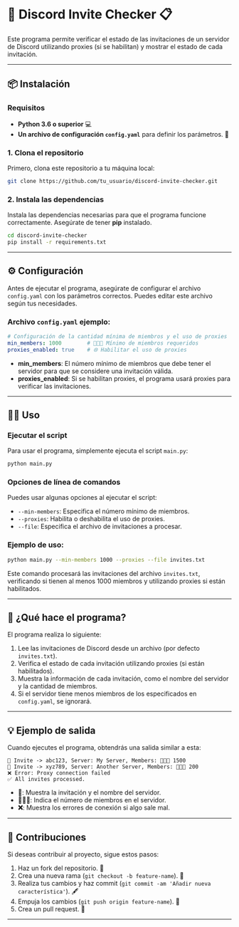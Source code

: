 # 🚀 Discord Invite Checker 📋

Este programa permite verificar el estado de las invitaciones de un servidor de Discord utilizando proxies (si se habilitan) y mostrar el estado de cada invitación.

---

## 📦 Instalación

### Requisitos

- **Python 3.6 o superior** 💻
- **Un archivo de configuración `config.yaml`** para definir los parámetros. 📄

### 1. Clona el repositorio

Primero, clona este repositorio a tu máquina local:

```bash
git clone https://github.com/tu_usuario/discord-invite-checker.git
```

### 2. Instala las dependencias

Instala las dependencias necesarias para que el programa funcione correctamente. Asegúrate de tener **pip** instalado.

```bash
cd discord-invite-checker
pip install -r requirements.txt
```

---

## ⚙️ Configuración

Antes de ejecutar el programa, asegúrate de configurar el archivo `config.yaml` con los parámetros correctos. Puedes editar este archivo según tus necesidades.

### **Archivo `config.yaml`** ejemplo:

```yaml
# Configuración de la cantidad mínima de miembros y el uso de proxies
min_members: 1000        # 🧑‍🤝‍🧑 Mínimo de miembros requeridos
proxies_enabled: true    # 🌐 Habilitar el uso de proxies
```

- **min_members**: El número mínimo de miembros que debe tener el servidor para que se considere una invitación válida.
- **proxies_enabled**: Si se habilitan proxies, el programa usará proxies para verificar las invitaciones.

---

## 🏃‍♂️ Uso

### Ejecutar el script

Para usar el programa, simplemente ejecuta el script `main.py`:

```bash
python main.py
```

### Opciones de línea de comandos

Puedes usar algunas opciones al ejecutar el script:

- `--min-members`: Especifica el número mínimo de miembros.
- `--proxies`: Habilita o deshabilita el uso de proxies.
- `--file`: Especifica el archivo de invitaciones a procesar.

### Ejemplo de uso:

```bash
python main.py --min-members 1000 --proxies --file invites.txt
```

Este comando procesará las invitaciones del archivo `invites.txt`, verificando si tienen al menos 1000 miembros y utilizando proxies si están habilitados.

---

## 📝 ¿Qué hace el programa?

El programa realiza lo siguiente:

1. Lee las invitaciones de Discord desde un archivo (por defecto `invites.txt`).
2. Verifica el estado de cada invitación utilizando proxies (si están habilitados).
3. Muestra la información de cada invitación, como el nombre del servidor y la cantidad de miembros.
4. Si el servidor tiene menos miembros de los especificados en `config.yaml`, se ignorará.

---

## 💡 Ejemplo de salida

Cuando ejecutes el programa, obtendrás una salida similar a esta:

```
🔗 Invite -> abc123, Server: My Server, Members: 🧑‍🤝‍🧑 1500
🔗 Invite -> xyz789, Server: Another Server, Members: 🧑‍🤝‍🧑 200
❌ Error: Proxy connection failed
✅ All invites processed.
```

- **🔗**: Muestra la invitación y el nombre del servidor.
- **🧑‍🤝‍🧑**: Indica el número de miembros en el servidor.
- **❌**: Muestra los errores de conexión si algo sale mal.

---

## 🤝 Contribuciones

Si deseas contribuir al proyecto, sigue estos pasos:

1. Haz un fork del repositorio. 🍴
2. Crea una nueva rama (`git checkout -b feature-name`). 🌱
3. Realiza tus cambios y haz commit (`git commit -am 'Añadir nueva característica'`). 🖋️
4. Empuja los cambios (`git push origin feature-name`). 🚀
5. Crea un pull request. 🤲

---
